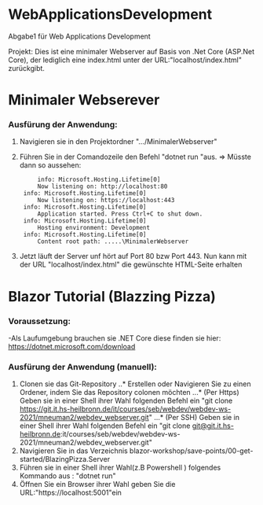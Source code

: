 # WebApplicationsDevelopment
Abgabe1 für Web Applications Development

Projekt: 
Dies ist eine minimaler Webserver auf Basis von .Net Core (ASP.Net Core), der lediglich eine index.html unter der URL:"localhost/index.html" zurückgibt.




# Minimaler Webserever 
### Ausfürung der Anwendung:
1. Navigieren sie in den Projektordner ".../MinimalerWebserver"
2. Führen Sie in der Comandozeile den Befehl "dotnet run "aus.
        => Müsste dann so aussehen:

            info: Microsoft.Hosting.Lifetime[0]
            Now listening on: http://localhost:80
        info: Microsoft.Hosting.Lifetime[0]
            Now listening on: https://localhost:443
        info: Microsoft.Hosting.Lifetime[0]
            Application started. Press Ctrl+C to shut down.
        info: Microsoft.Hosting.Lifetime[0]
            Hosting environment: Development
        info: Microsoft.Hosting.Lifetime[0]
            Content root path: .....\MinimalerWebserver

3. Jetzt läuft der Server unf hört auf Port 80 bzw Port 443. Nun kann mit der URL "localhost/index.html" die gewünschte HTML-Seite erhalten

# Blazor Tutorial (Blazzing Pizza)

### Voraussetzung:
-Als Laufumgebung brauchen sie  .NET Core diese finden sie hier: https://dotnet.microsoft.com/download

### Ausfürung der Anwendung (manuell):

1. Clonen sie das Git-Repository
..* Erstellen oder Navigieren Sie zu einen Ordener, indem Sie das Repository colonen möchten
...* (Per Https) Geben sie in einer Shell ihrer Wahl folgenden Befehl ein "git clone https://git.it.hs-heilbronn.de/it/courses/seb/webdev/webdev-ws-2021/mneuman2/webdev_webserver.git"
...* (Per SSH)  Geben sie in einer Shell ihrer Wahl folgenden Befehl ein "git clone git@git.it.hs-heilbronn.de:it/courses/seb/webdev/webdev-ws-2021/mneuman2/webdev_webserver.git"
2. Navigieren Sie in das Verzeichnis blazor-workshop/save-points/00-get-started/BlazingPizza.Server
3. Führen sie in einer Shell ihrer Wahl(z.B Powershell ) folgendes Kommando aus : "dotnet run"
4. Öffnen Sie ein Browser ihrer Wahl geben Sie die URL:"https://localhost:5001"ein
    
